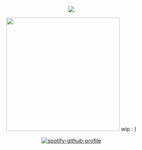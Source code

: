 <div align="center">


<img src="https://komarev.com/ghpvc/?username=2-time&label= ISLAND1 &color=2c2b27&style=water"> 
<p align="center">
    <img width="300" src="" alt="">
 wip : )
</p>


[![spotify-github-profile](https://spotify-github-profile.kittinanx.com/api/view?uid=kwmho0p2lbotdgf6hwhi8nt3f&cover_image=true&theme=natemoo-re&show_offline=false&background_color=121212&interchange=false&bar_color=4d4d4d&bar_color_cover=false)](https://spotify-github-profile.kittinanx.com/api/view?uid=kwmho0p2lbotdgf6hwhi8nt3f&redirect=true)
